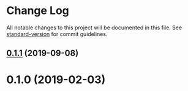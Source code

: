 # Change Log

All notable changes to this project will be documented in this file. See [standard-version](https://github.com/conventional-changelog/standard-version) for commit guidelines.

## [0.1.1](https://github.com/dzienisz/TODOLIST/compare/v0.1.0...v0.1.1) (2019-09-08)



<a name="0.1.0"></a>
# 0.1.0 (2019-02-03)
